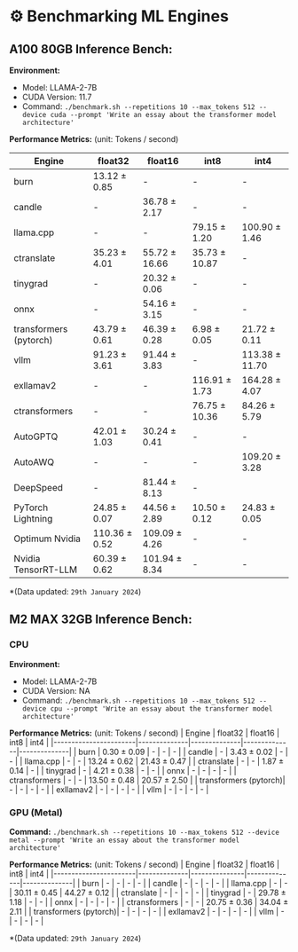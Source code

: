 # ⚙️ Benchmarking ML Engines

## A100 80GB Inference Bench:

**Environment:**
- Model: LLAMA-2-7B
- CUDA Version: 11.7
- Command: `./benchmark.sh --repetitions 10 --max_tokens 512 --device cuda --prompt 'Write an essay about the transformer model architecture'`

**Performance Metrics:** (unit: Tokens / second)

| Engine                       | float32      | float16        | int8          | int4          |
|------------------------------|--------------|----------------|---------------|---------------|
| burn                         | 13.12 ± 0.85 |      -         |      -        |      -        |
| candle                       |      -       | 36.78 ± 2.17   |      -        |      -        |
| llama.cpp                    |      -       |      -         | 79.15 ± 1.20  | 100.90 ± 1.46 |
| ctranslate                   | 35.23 ± 4.01 | 55.72 ± 16.66  | 35.73 ± 10.87 |      -        |
| tinygrad                     |      -       | 20.32 ± 0.06   |      -        |      -        |
| onnx                         |      -       | 54.16 ± 3.15   |      -        |      -        |
| transformers (pytorch)       | 43.79 ± 0.61 | 46.39 ± 0.28   | 6.98 ± 0.05   | 21.72 ± 0.11  |
| vllm                         | 91.23 ± 3.61 | 91.44 ± 3.83   |      -        | 113.38 ± 11.70|
| exllamav2                    |      -       |      -         | 116.91 ± 1.73 | 164.28 ± 4.07 |
| ctransformers                |      -       |      -         | 76.75 ± 10.36 | 84.26 ± 5.79  |
| AutoGPTQ                     | 42.01 ± 1.03 | 30.24 ± 0.41   |      -        |      -        |
| AutoAWQ                      |      -       |      -         |      -        | 109.20 ± 3.28 |
| DeepSpeed                    |      -       | 81.44 ± 8.13   |      -        |               |
| PyTorch Lightning            | 24.85 ± 0.07 | 44.56 ± 2.89   | 10.50 ± 0.12  | 24.83 ± 0.05  |
| Optimum Nvidia               | 110.36 ± 0.52| 109.09 ± 4.26  |      -        |      -        |
| Nvidia TensorRT-LLM          | 60.39 ± 0.62 | 101.94 ± 8.34  |      -        |      -        |

*(Data updated: `29th January 2024`)


## M2 MAX 32GB Inference Bench:

### CPU

**Environment:**
- Model: LLAMA-2-7B
- CUDA Version: NA
- Command: `./benchmark.sh --repetitions 10 --max_tokens 512 --device cpu --prompt 'Write an essay about the transformer model architecture'`

**Performance Metrics:** (unit: Tokens / second)
| Engine                | float32      | float16      | int8         | int4         |
|-----------------------|--------------|--------------|--------------|--------------|
| burn                  | 0.30 ± 0.09  |      -       |      -       |      -       |
| candle                |      -       | 3.43 ± 0.02  |      -       |      -       |
| llama.cpp             |      -       |      -       | 13.24 ± 0.62 | 21.43 ± 0.47 |
| ctranslate            |      -       |      -       | 1.87 ± 0.14  |      -       |
| tinygrad              |      -       | 4.21 ± 0.38  |      -       |      -       |
| onnx                  |      -       |      -       |      -       |      -       |
| ctransformers         |      -       |      -       | 13.50 ± 0.48 | 20.57 ± 2.50 |
| transformers (pytorch)|      -       |      -       |      -       |      -       |
| exllamav2             |      -       |      -       |      -       |      -       |
| vllm                  |      -       |      -       |      -       |      -       |

### GPU (Metal)

**Command:** `./benchmark.sh --repetitions 10 --max_tokens 512 --device metal --prompt 'Write an essay about the transformer model architecture'`

**Performance Metrics:** (unit: Tokens / second)
| Engine                | float32      | float16       | int8         | int4         |
|-----------------------|--------------|---------------|--------------|--------------|
| burn                  |      -       |      -        |      -       |      -       |
| candle                |      -       |      -        |      -       |      -       |
| llama.cpp             |      -       |      -        | 30.11 ± 0.45 | 44.27 ± 0.12 |
| ctranslate            |      -       |      -        |      -       |      -       |
| tinygrad              |      -       | 29.78 ± 1.18  |      -       |      -       |
| onnx                  |      -       |      -        |      -       |      -       |
| ctransformers         |      -       |      -        | 20.75 ± 0.36 | 34.04 ± 2.11 |
| transformers (pytorch)|      -       |      -        |      -       |      -       |
| exllamav2             |      -       |      -        |      -       |      -       |
| vllm                  |      -       |      -        |      -       |      -       |

*(Data updated: `29th January 2024`)
